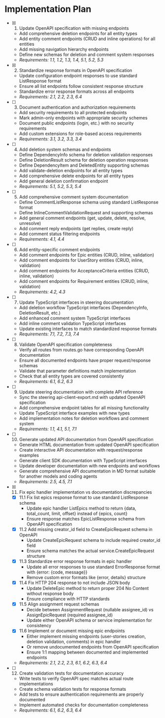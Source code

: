 # Implementation Plan

- [x] 1. Update OpenAPI specification with missing endpoints
  - Add comprehensive deletion endpoints for all entity types
  - Add entity comment endpoints (CRUD and inline operations) for all entities
  - Add missing navigation hierarchy endpoints
  - Define new schemas for deletion and comment system responses
  - _Requirements: 1.1, 1.2, 1.3, 1.4, 5.1, 5.2, 5.3_

- [x] 2. Standardize response formats in OpenAPI specification
  - Update configuration endpoint responses to use standard ListResponse format
  - Ensure all list endpoints follow consistent response structure
  - Standardize error response formats across all endpoints
  - _Requirements: 2.1, 2.2, 2.3, 6.4_

- [ ] 3. Document authentication and authorization requirements
  - Add security requirements to all protected endpoints
  - Mark admin-only endpoints with appropriate security schemes
  - Document public endpoints (login, etc.) with no security requirements
  - Add custom extensions for role-based access requirements
  - _Requirements: 3.1, 3.2, 3.3, 3.4_

- [ ] 4. Add deletion system schemas and endpoints
  - Define DependencyInfo schema for deletion validation responses
  - Define DeletionResult schema for deletion operation responses
  - Define DependencyItem and DeletedEntity supporting schemas
  - Add validate-deletion endpoints for all entity types
  - Add comprehensive delete endpoints for all entity types
  - Add general deletion confirmation endpoint
  - _Requirements: 5.1, 5.2, 5.3, 5.4_

- [ ] 5. Add comprehensive comment system documentation
  - Define CommentListResponse schema using standard ListResponse format
  - Define InlineCommentValidationRequest and supporting schemas
  - Add general comment endpoints (get, update, delete, resolve, unresolve)
  - Add comment reply endpoints (get replies, create reply)
  - Add comment status filtering endpoints
  - _Requirements: 4.1, 4.4_

- [ ] 6. Add entity-specific comment endpoints
  - Add comment endpoints for Epic entities (CRUD, inline, validation)
  - Add comment endpoints for UserStory entities (CRUD, inline, validation)
  - Add comment endpoints for AcceptanceCriteria entities (CRUD, inline, validation)
  - Add comment endpoints for Requirement entities (CRUD, inline, validation)
  - _Requirements: 4.2, 4.3_

- [ ] 7. Update TypeScript interfaces in steering documentation
  - Add deletion workflow TypeScript interfaces (DependencyInfo, DeletionResult, etc.)
  - Add enhanced comment system TypeScript interfaces
  - Add inline comment validation TypeScript interfaces
  - Update existing interfaces to match standardized response formats
  - _Requirements: 7.1, 7.2, 7.3, 7.4_

- [ ] 8. Validate OpenAPI specification completeness
  - Verify all routes from routes.go have corresponding OpenAPI documentation
  - Ensure all documented endpoints have proper request/response schemas
  - Validate that parameter definitions match implementation
  - Check that all entity types are covered consistently
  - _Requirements: 6.1, 6.2, 6.3_

- [ ] 9. Update steering documentation with complete API reference
  - Sync the steering api-client-export.md with updated OpenAPI specification
  - Add comprehensive endpoint tables for all missing functionality
  - Update TypeScript interface examples with new types
  - Add implementation notes for deletion workflows and comment system
  - _Requirements: 1.1, 4.1, 5.1, 7.1_

- [ ] 10. Generate updated API documentation from OpenAPI specification
  - Generate HTML documentation from updated OpenAPI specification
  - Create interactive API documentation with request/response examples
  - Generate client SDK documentation with TypeScript interfaces
  - Update developer documentation with new endpoints and workflows
  - Generate comprehensive API documentation in MD format suitable for another models and coding agents
  - _Requirements: 2.5, 4.5, 7.1_

- [x] 11. Fix epic handler implementation vs documentation discrepancies
  - [x] 11.1 Fix list epics response format to use standard ListResponse schema
    - Update epic handler ListEpics method to return {data, total_count, limit, offset} instead of {epics, count}
    - Ensure response matches EpicListResponse schema from OpenAPI specification
  - [x] 11.2 Add missing creator_id field to CreateEpicRequest schema in OpenAPI
    - Update CreateEpicRequest schema to include required creator_id field
    - Ensure schema matches the actual service.CreateEpicRequest structure
  - [x] 11.3 Standardize error response formats in epic handler
    - Update all error responses to use standard ErrorResponse format with {error: {code, message}}
    - Remove custom error formats like {error, details} structure
  - [x] 11.4 Fix HTTP 204 response to not include JSON body
    - Update DeleteEpic method to return proper 204 No Content without response body
    - Ensure compliance with HTTP standards
  - [x] 11.5 Align assignment request schemas
    - Decide between AssignmentRequest (nullable assignee_id) vs AssignEpicRequest (required assignee_id)
    - Update either OpenAPI schema or service implementation for consistency
  - [x] 11.6 Implement or document missing epic endpoints
    - Either implement missing endpoints (user-stories creation, deletion validation, comments) in epic handler
    - Or remove undocumented endpoints from OpenAPI specification
    - Ensure 1:1 mapping between documented and implemented endpoints
  - _Requirements: 2.1, 2.2, 2.3, 6.1, 6.2, 6.3, 6.4_

- [ ] 12. Create validation tests for documentation accuracy
  - Write tests to verify OpenAPI spec matches actual route implementations
  - Create schema validation tests for response formats
  - Add tests to ensure authentication requirements are properly documented
  - Implement automated checks for documentation completeness
  - _Requirements: 6.1, 6.2, 6.3, 6.4_